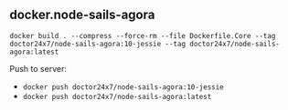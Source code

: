## docker.node-sails-agora

`docker build . --compress --force-rm --file Dockerfile.Core --tag doctor24x7/node-sails-agora:10-jessie --tag doctor24x7/node-sails-agora:latest`

Push to server:
- `docker push doctor24x7/node-sails-agora:10-jessie`
- `docker push doctor24x7/node-sails-agora:latest`
